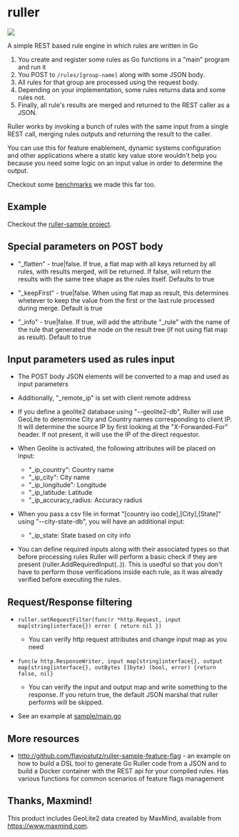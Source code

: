 # ruller

[<img src="https://travis-ci.org/flaviostutz/ruller.svg?branch=master)"/>](https://travis-ci.org/github/flaviostutz/ruller)


A simple REST based rule engine in which rules are written in Go

1. You create and register some rules as Go functions in a "main" program and run it
2. You POST to `/rules/[group-name]` along with some JSON body.
3. All rules for that group are processed using the request body.
4. Depending on your implementation, some rules returns data and some rules not.
4. Finally, all rule's results are merged and returned to the REST caller as a JSON.

Ruller works by invoking a bunch of rules with the same input from a single REST call, merging rules outputs and returning the result to the caller. 

You can use this for feature enablement, dynamic systems configuration and other applications where a static key value store wouldn't help you because you need some logic on an input value in order to determine the output.

Checkout some [benchmarks](BENCHMARK.md) we made this far too.

## Example

Checkout the [ruller-sample project](sample).

## Special parameters on POST body

* "_flatten" - true|false. If true, a flat map with all keys returned by all rules, with results merged, will be returned. If false, will return the results with the same tree shape as the rules itself. Defaults to true

* "_keepFirst" - true|false. When using flat map as result, this determines whetever to keep the value from the first or the last rule processed during merge. Default is true

* "_info" - true|false. If true, will add the attribute "_rule" with the name of the rule that generated the node on the result tree (if not using flat map as result). Default to true

## Input parameters used as rules input

* The POST body JSON elements will be converted to a map and used as input parameters
* Additionally, "\_remote\_ip" is set with client remote address

* If you define a geolite2 database using "--geolite2-db", Ruller will use GeoLite to determine City and Country names corresponding to client IP. It will determine the source IP by first looking at the "X-Forwarded-For" header. If not present, it will use the IP of the direct requestor.
* When Geolite is activated, the following attributes will be placed on input:
   * "\_ip\_country": Country name
   * "\_ip\_city": City name
   * "\_ip\_longitude": Longitude
   * "\_ip\_latitude: Latitude
   * "\_ip\_accuracy_radius: Accuracy radius

* When you pass a csv file in format "[country iso code],[City],[State]" using "--city-state-db", you will have an additional input:
   * "\_ip\_state: State based on city info

* You can define required inputs along with their associated types so that before processing rules Ruller will perform a basic check if they are present (ruller.AddRequiredInput(..)). This is usedful so that you don't have to perform those verifications inside each rule, as it was already verified before executing the rules.

## Request/Response filtering

* ```ruller.setRequestFilter(func(r *http.Request, input map[string]interface{}) error { return nil })```
   * You can verify http request attributes and change input map as you need

* ```func(w http.ResponseWriter, input map[string]interface{}, output map[string]interface{}, outBytes []byte) (bool, error) {return false, nil}```
   * You can verify the input and output map and write something to the response. If you return true, the default JSON marshal that ruller performs will be skipped.

* See an example at [sample/main.go](sample/main.go)

## More resources

* http://github.com/flaviostutz/ruller-sample-feature-flag - an example on how to build a DSL tool to generate Go Ruller code from a JSON and to build a Docker container with the REST api for your compiled rules. Has various functions for common scenarios of feature flags management

## Thanks, Maxmind!

This product includes GeoLite2 data created by MaxMind, available from
<a href="https://www.maxmind.com">https://www.maxmind.com</a>.
